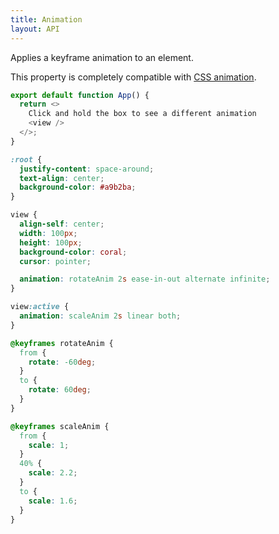 ```yaml
---
title: Animation
layout: API
---
```


Applies a keyframe animation to an element.

This property is completely compatible with [CSS animation](https://developer.mozilla.org/en-US/docs/Web/CSS/animation).

<Sandpack>

```js App.js
export default function App() {
  return <>
    Click and hold the box to see a different animation
    <view />
  </>;
}
```

```css style.css active
:root {
  justify-content: space-around;
  text-align: center;
  background-color: #a9b2ba;
}

view {
  align-self: center;
  width: 100px;
  height: 100px;
  background-color: coral;
  cursor: pointer;

  animation: rotateAnim 2s ease-in-out alternate infinite;
}

view:active {
  animation: scaleAnim 2s linear both;
}

@keyframes rotateAnim {
  from {
    rotate: -60deg;
  }
  to {
    rotate: 60deg;
  }
}

@keyframes scaleAnim {
  from {
    scale: 1;
  }
  40% {
    scale: 2.2;
  }
  to {
    scale: 1.6;
  }
}
```

</Sandpack>
